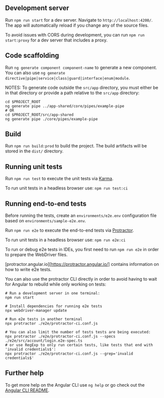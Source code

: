 
## Development server

Run `npm run start` for a dev server. Navigate to `http://localhost:4200/`. The app will automatically reload if you change any of the source files.

To avoid issues with CORS during development, you can run `npm run start:proxy` for a dev server that includes a proxy.


## Code scaffolding

Run `ng generate component component-name` to generate a new component. You can also use `ng generate directive|pipe|service|class|guard|interface|enum|module`.

NOTES: To generate code outside the `src/app` directory,  you must either be in that directory or provide a path relative to the `src/app` directory:

    cd $PROJECT_ROOT
    ng generate pipe ../app-shared/core/pipes/example-pipe
    # OR
    cd $PROJECT_ROOT/src/app-shared
    ng generate pipe ./core/pipes/example-pipe


## Build

Run `npm run build:prod` to build the project. The build artifacts will be stored in the `dist/` directory.


## Running unit tests

Run `npm run test` to execute the unit tests via [Karma](https://karma-runner.github.io).

To run unit tests in a headless browser use: `npm run test:ci`


## Running end-to-end tests

Before running the tests, create an `environments/e2e.env` configuration file based on `environments/sample-e2e.env`.

Run `npm run e2e` to execute the end-to-end tests via [Protractor](http://www.protractortest.org/).

To run unit tests in a headless browser use: `npm run e2e:ci`

To run or debug e2e tests in IDEs, you first need to run `npm run e2e` in order to prepare the WebDriver files.

[protractor.angular.io][https://protractor.angular.io/] contains information on how to write e2e tests. 

You can also use the protractor CLI directly in order to avoid having to wait for Angular to rebuild while only working on tests:

    # Run a development server in one terminal:
    npm run start

    # Install dependencies for running e2e tests
    npx webdriver-manager update

    # Run e2e tests in another terminal
    npx protractor ./e2e/protractor-ci.conf.js

    # You can also limit the number of tests tests are being executed:
    npx protractor ./e2e/protractor-ci.conf.js --specs ./e2e/src/account/login.e2e-spec.ts
    # or use RegExp to only run certain tests, like tests that end with 'invalid credentials$':
    npx protractor ./e2e/protractor-ci.conf.js --grep='invalid credentials$'


## Further help

To get more help on the Angular CLI use `ng help` or go check out the [Angular CLI README](https://github.com/angular/angular-cli/blob/master/README.md).
